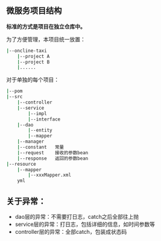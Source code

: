## 微服务项目结构

**标准的方式是项目在独立仓库中。**

为了方便管理，本项目统一放置：

```sh
|--oncline-taxi
	|--project A
	|--project B
	|......
```

对于单独的每个项目：

```sh
|--pom
|--src
	|--controller
	|--service
		|--impl
		|--interface
	|--dao
		|--entity
		|--mapper
	|--manager
	|--constant   常量
	|--request    接收的参数bean
	|--response   返回的参数bean
|--resource
	|--mapper
		|--xxxMapper.xml
	yml
```

## 关于异常：

- dao层的异常：不需要打日志，catch之后全部往上抛
- service层的异常：打日志，包括详细的信息，如时间参数等
- controller层的异常：全部catch，包装成状态码

